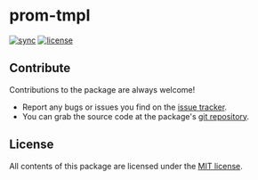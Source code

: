 # prom-tmpl

[![sync](https://img.shields.io/github/actions/workflow/status/prom-client-net/prom-tmpl/ci.yml?branch=main&label=ci&logo=github&style=flat-square)](https://github.com/prom-client-net/prom-tmpl/actions/workflows/sync.yml)
[![license](https://img.shields.io/github/license/prom-client-net/prom-tmpl?style=flat-square)](https://github.com/prom-client-net/prom-tmpl/blob/main/LICENSE)

## Contribute

Contributions to the package are always welcome!

* Report any bugs or issues you find on the [issue tracker](https://github.com/prom-client-net/prom-tmpl/issues).
* You can grab the source code at the package's [git repository](https://github.com/prom-client-net/prom-tmpl).

## License

All contents of this package are licensed under the [MIT license](https://opensource.org/licenses/MIT).
